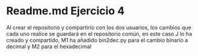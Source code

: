 # Readme.md Ejercicio 4

Al crear el repositorio y compartirlo con los dos usuarios, los cambios que cada uno realice se guardará en el repositorio común, en este caso J lo ha creado y compartido, M1 ha añadido bin2dec.py para el cambio binario a decimal y M2 para el hexadecimal
